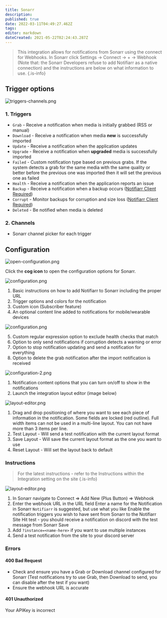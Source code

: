 ```yaml
---
title: Sonarr
description: 
published: true
date: 2022-03-11T04:49:27.462Z
tags: 
editor: markdown
dateCreated: 2021-05-22T02:24:43.287Z
---
```


> This integration allows for notifications from Sonarr using the connect for Webhooks. In Sonarr click Settings → Connect → <kb>+</kb> → Webhook (Note that: the Sonarr Developers refuse to add Notifiarr as a native connection) and the instructions are below on what information to use.
{.is-info}


## Trigger options

![triggers-channels.png](/sonarr/triggers-channels.png)

### 1. Triggers

- `Grab` - Receive a notification when media is initially grabbed (RSS or manual)
- `Download` - Receive a notification when media **new** is successfully imported
- `Update` - Receive a notification when the application updates
- `Upgrade` - Receive a notification when **upgraded** media is successfully imported
- `Failed` - Custom notification type based on previous grabs. If the system detects a grab for the same media with the same quality or better before the previous one was imported then it will set the previous one as failed
- `Health` - Receive a notification when the applicarion reports an issue
- `Backup` - Receive a notification when a backup occurs ([Notifiarr Client Required](/Client/Main))
- `Corrupt` - Monitor backups for corruption and size loss ([Notifiarr Client Required](/Client/Main))
- `Deleted` - Be notified when media is deleted

### 2. Channels

- Sonarr channel picker for each trigger


## Configuration

![open-configuration.png](/sonarr/open-configuration.png)

Click the **cog icon** to open the configuration options for Sonarr.

![configuration.png](/sonarr/configuration.png)

1. Basic instructions on how to add Notifiarr to Sonarr including the proper URL
1. Trigger options and colors for the notification
1. Custom icon (Subscriber feature)
1. An optional content line added to notifications for mobile/wearable devices

![configuration.png](/sonarr/configuration-2.png)

5. Custom regular expression option to exclude health checks that match
6. Option to only send notifications if corruption detects a warning or error
7. Option to stop notification updating and send a notification for everything
8. Option to delete the grab notification after the import notification is received

![configuration-2.png](/sonarr/configuration-3.png)

1. Notification content options that you can turn on/off to show in the notifications
1. Launch the integration layout editor (image below)

![layout-editor.png](/sonarr/layout-editor.png)

1. Drag and drop positioning of where you want to see each piece of information in the notification. Some fields are locked (red outline). Full width items can not be used in a multi-line layout. You can not have more than 3 items per line.
1. Test Layout - Will send a test notification with the current layout format
1. Save Layout - Will save the current layout format as the one you want to use
1. Reset Layout - Will set the layout back to default

### Instructions

> For the latest instructions - refer to the Instructions within the Integration setting on the site {.is-info}

![layout-editor.png](/sonarr/instructions.png)

1. In Sonarr navigate to Connect => Add New (Plus Button) => Webhook
2. Enter the webhook URL in the URL field
Enter a name for the Notification in Sonarr `Notifiarr` is suggested, but use what you like
Enable the notification triggers you wish to have sent from Sonarr to the Notifiarr Site
Hit test - you should receive a notification on discord with the test message from Sonarr
Save
3. Add `?instance=<name-here>` if you want to use multiple instances
4. Send a test notification from the site to your discord server

### Errors

#### 400 Bad Request

- Check and ensure you have a Grab or Download channel configured for Sonarr (Test notifications try to use Grab, then Download to send, you can disable after the test if you want)
- Ensure the webhook URL is accurate

#### 401 Unauthorized

Your APIKey is incorrect